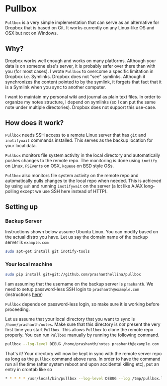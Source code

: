 # Pullbox

`Pullbox` is a very simple implementation that can serve as an alternative
for Dropbox that is based on Git. It works currently on any Linux-like OS
and OSX but not on Windows.

## Why?

Dropbox works well enough and works on many platforms. Although your data is
on someone else's server, it is probably safer over there than with you (for
most cases). I wrote `Pullbox` to overcome a specific limitation in Dropbox
i.e. Symlinks. Dropbox does not "see" symlinks. Although it synchronizes the
content pointed to by the symlink, it forgets that fact that it is a Symlink
when you sync to another computer.

I want to maintain my personal wiki and journal as plain text files. In
order to organize my notes structure, I depend on symlinks (so I can put the
same note under multiple directories). Dropbox does not support this
use-case.

## How does it work?

`Pullbox` needs SSH access to a remote Linux server that has `git` and
`inotifywait` commands installed. This serves as the backup location for
your local data.

`Pullbox` monitors file system activity in the local directory and
automatically pushes changes to the remote repo. The monitoring is done
using `inotify` on Linux, `FSEvents` on OSX, `kqueue` on BSD style OSs.

`Pullbox` also monitors file system activity on the remote repo and
automatically pulls changes to the local repo when needed. This is achieved
by using `ssh` and running `inotifywait` on the server (a lot like AJAX
long-polling except we use SSH here instead of HTTP).

## Setting up

### Backup Server

Instructions shown below assume Ubuntu Linux. You can modify based on the
actual distro you have. Let us say the domain name of the backup server is
`example.com`

```bash
sudo apt-get install git inotify-tools
```

### Your local machine

```bash
sudo pip install git+git://github.com/prashanthellina/pullbox
```

I am assuming that the username on the backup server is `prashanth`. We need
to setup password-less SSH login to `prashanth@example.com` (instructions
[here](http://www.linuxproblem.org/art_9.html))

`Pullbox` depends on password-less login, so make sure it is working before
proceeding.

Let us assume that your local directory that you want to sync is
`/home/prashanth/notes`. Make sure that this directory is *not* present
the very first time you start `Pullbox`. This allows `Pullbox` to clone
the remote repo properly. You can run `Pullbox` manually by running the
following command.

```bash
pullbox --log-level DEBUG /home/prashanth/notes prashanth@example.com
```

That's it! Your directory will now be kept in sync with the remote
server repo as long as the `pullbox` command above runs. In order to have
the command run all the time (after system reboot and upon accidental
killing etc), put an entry in crontab like so

```bash
* * * * * /usr/local/bin/pullbox --log-level DEBUG --log /tmp/pullbox.log --quiet /home/prashanth/notes prashanth@example.com &> /dev/null
```
